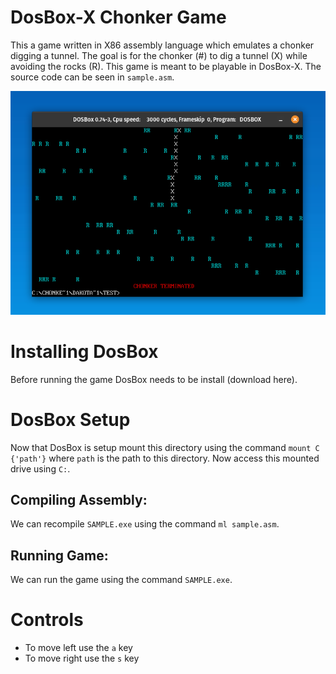 # DosBox-X Chonker Game

This a game written in X86 assembly language which emulates a chonker digging a tunnel. The goal is for the chonker (#) to dig a tunnel (X) while avoiding the rocks (R). This game is meant to be playable in DosBox-X. The source code can be seen in `sample.asm`.

<img src="./imgs/Screenshot from 2022-11-12 13-38-58.png">

# Installing DosBox
Before running the game DosBox needs to be install (download <a src="https://www.dosbox.com/download.php?main=1">here</a>).

# DosBox Setup
Now that DosBox is setup mount this directory using the command ```mount C {'path'}``` where ```path``` is the path to this directory. Now access this mounted drive using ```C:```.

## Compiling Assembly:
We can recompile `SAMPLE.exe` using the command `ml sample.asm`.

## Running Game:
We can run the game using the command `SAMPLE.exe`.

# Controls
- To move left use the `a` key
- To move right use the `s` key